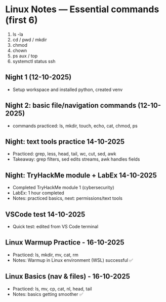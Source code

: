 ﻿# Linux Notes — Essential commands (first 6)

1) ls -la
2) cd / pwd / mkdir
3) chmod
4) chown
5) ps aux / top
6) systemctl status ssh

## Night 1 (12-10-2025)
- Setup workspace and installed python, created venv

## Night 2: basic file/navigation commands (12-10-2025)
- commands practiced: ls, mkdir, touch, echo, cat, chmod, ps

## Night: text tools practice 14-10-2025
- Practiced: grep, less, head, tail, wc, cut, sed, awk
- Takeaway: grep filters, sed edits streams, awk handles fields

## Night: TryHackMe module + LabEx 14-10-2025
- Completed TryHackMe module 1 (cybersecurity)
- LabEx: 1 hour completed
- Notes: practiced basics, next: permissions/text tools

## VSCode test 14-10-2025
- Quick test: edited from VS Code terminal

## Linux Warmup Practice - 16-10-2025
- Practiced: ls, mkdir, mv, cat, rm
- Notes: Warmup in Linux environment (WSL) successful ✅

## Linux Basics (nav & files) - 16-10-2025
- Practiced: ls, mv, cp, cat, nl, head, tail
- Notes: basics getting smoother ✅
